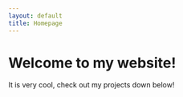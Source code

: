 ```yaml
---
layout: default
title: Homepage
---
```


# Welcome to my website!

It is very cool, check out my projects down below!